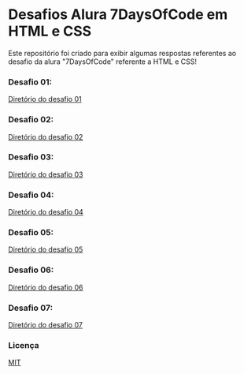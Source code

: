 # Desafios Alura 7DaysOfCode em HTML e CSS

Este repositório foi criado para exibir algumas respostas referentes ao desafio da alura "7DaysOfCode" referente a HTML e CSS!

### Desafio 01: 

[Diretório do desafio 01](https://github.com/gpd38/desafiosAlura7DaysOfCodeHtmlCss/tree/main/desafio01)

### Desafio 02: 

[Diretório do desafio 02](https://github.com/gpd38/desafiosAlura7DaysOfCodeHtmlCss/tree/main/desafio02)

### Desafio 03: 

[Diretório do desafio 03]()

### Desafio 04: 

[Diretório do desafio 04]()

### Desafio 05: 

[Diretório do desafio 05]()

### Desafio 06: 

[Diretório do desafio 06]()

### Desafio 07: 

[Diretório do desafio 07]()

### Licença

[MIT](LICENSE)
